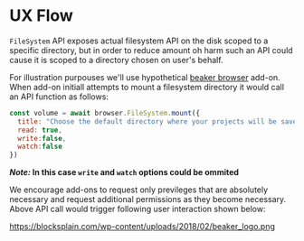 # UX Flow

`FileSystem` API exposes actual filesystem API on the disk scoped to a specific directory, but in order to reduce amount oh harm such an API could cause it is scoped to a directory chosen on user's behalf.

For illustration purpouses we'll use hypothetical [beaker browser](https://beakerbrowser.com/) add-on. When add-on initiall attempts to mount a filesystem directory it would call an
API function as follows:

```js
const volume = await browser.FileSystem.mount({
  title: "Choose the default directory where your projects will be saved.",
  read: true,
  write:false,
  watch:false
})
```

**_Note:_ In this case `write` and `watch` options could be ommited**

We encourage add-ons to request only previleges that are absolutely necessary
and request additional permissions as they become necessary. Above API call
would trigger following user interaction shown below:

https://blocksplain.com/wp-content/uploads/2018/02/beaker_logo.png
